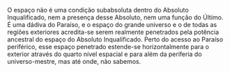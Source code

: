 ﻿O espaço não é uma condição subabsoluta dentro do Absoluto Inqualificado, nem a presença desse Absoluto, nem uma função do Último. É uma dádiva do Paraíso, e o espaço do grande universo e o de todas as regiões exteriores acredita-se serem realmente penetrados pela potência ancestral do espaço do Absoluto Inqualificado. Perto do acesso ao Paraíso periférico, esse espaço penetrado estende-se horizontalmente para o exterior através do quarto nível espacial e para além da periferia do universo-mestre, mas até onde, não sabemos.